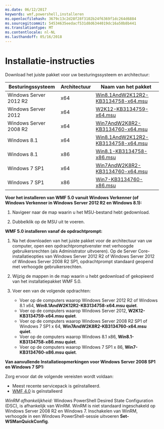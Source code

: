 ```yaml
---
ms.date: 06/12/2017
keywords: wmf,powershell,installeren
ms.openlocfilehash: 3679c13c2d28f28f3102b24f6369f1dc264d6884
ms.sourcegitcommit: 54534635eedacf531d8d6344019dc16a50b8b441
ms.translationtype: MT
ms.contentlocale: nl-NL
ms.lasthandoff: 05/16/2018
---
```

# <a name="installation-instructions"></a>Installatie-instructies

Download het juiste pakket voor uw besturingssysteem en architectuur:

| Besturingssysteem       | Architectuur | Naam van het pakket              |
|------------------------|--------------|---------------------------|
| Windows Server 2012 R2 | x64      | [Win8.1AndW2K12R2-KB3134758-x64.msu](http://go.microsoft.com/fwlink/?LinkId=717507) |
| Windows Server 2012    | x64      | [W2K12-KB3134759-x64.msu](http://go.microsoft.com/fwlink/?LinkId=717506) |
| Windows Server 2008 R2 | x64      | [Win7AndW2K8R2-KB3134760-x64.msu](http://go.microsoft.com/fwlink/?LinkId=717504) |
| Windows 8.1            | x64          | [Win8.1AndW2K12R2-KB3134758-x64.msu](http://go.microsoft.com/fwlink/?LinkId=717507) |
| Windows 8.1            | x86          | [Win8.1-KB3134758-x86.msu](http://go.microsoft.com/fwlink/?LinkID=717963) |
| Windows 7 SP1          | x64          | [Win7AndW2K8R2-KB3134760-x64.msu](http://go.microsoft.com/fwlink/?LinkId=717504) |
| Windows 7 SP1          | x86          | [Win7-KB3134760-x86.msu](http://go.microsoft.com/fwlink/?LinkID=717962) |


**Voor het installeren van WMF 5.0 vanuit Windows Verkenner (of Windows Verkenner in Windows Server 2012 R2 en Windows 8.1):**

1. Navigeer naar de map waarin u het MSU-bestand hebt gedownload.

2. Dubbelklik op de MSU uit te voeren.

**WMF 5.0 installeren vanaf de opdrachtprompt:**

1. Na het downloaden van het juiste pakket voor de architectuur van uw computer, open een opdrachtpromptvenster met verhoogde gebruikersrechten (als Administrator uitvoeren). Op de Server Core-installatieopties van Windows Server 2012 R2 of Windows Server 2012 of Windows Server 2008 R2 SP1, opdrachtprompt standaard geopend met verhoogde gebruikersrechten.

2. Wijzig de mappen in de map waarin u hebt gedownload of gekopieerd van het installatiepakket WMF 5.0.

3. Voer een van de volgende opdrachten:
    - Voer op de computers waarop Windows Server 2012 R2 of Windows 8.1 x64, **Win8.1AndW2K12R2-KB3134758-x64.msu quiet**.
    - Voer op de computers waarop Windows Server 2012, **W2K12-KB3134759-x64.msu quiet**.
    - Voer op de computers waarop Windows Server 2008 R2 SP1 of Windows 7 SP1 x 64, **Win7AndW2K8R2-KB3134760-x64.msu quiet**.
    - Voer op de computers waarop Windows 8.1 x86, **Win8.1-KB3134758-x86.msu quiet**.
    - Voer op de computers waarop Windows 7 SP1 x 86, **Win7-KB3134760-x86.msu quiet**.

**Van aanvullende Installatieopmerkingen voor Windows Server 2008 SP1 en Windows 7 SP1:**

Zorg ervoor dat de volgende vereisten wordt voldaan:
- Meest recente servicepack is geïnstalleerd.
- [WMF 4.0](http://www.microsoft.com/en-us/download/details.aspx?id=40855) is geïnstalleerd

*WinRM afhankelijkheid:* Windows PowerShell Desired State Configuration (DSC), is afhankelijk van WinRM. WinRM is niet standaard ingeschakeld op Windows Server 2008 R2 en Windows 7. Inschakelen van WinRM, verhoogde in een Windows PowerShell-sessie uitvoeren **Set-WSManQuickConfig**.
